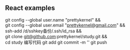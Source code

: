 ## React examples

git config --global user.name "prettykernel" && \
git config --global user.email "prettykernel@gmail.com" && \
ssh-add /d/sshkey备份/.ssh/id_rsa && \
git clone git@github.com:prettykernel/study.git && \
cd study
编写代码
git add
git commit -m ''
git push

